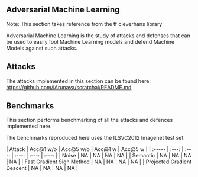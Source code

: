 ## Adversarial Machine Learning

Note: This section takes reference from the tf cleverhans library

Adversarial Machine Learning is the study of attacks and defenses that can be used to easily fool Machine Learning models and defend Machine Models against such attacks.

## Attacks

The attacks implemented in this section can be found here: https://github.com/iArunava/scratchai/README.md

## Benchmarks

This section performs benchmarking of all the attacks and defences implemented here.

The benchmarks reproduced here uses the ILSVC2012 Imagenet test set.

| Attack | Acc@1 w/o | Acc@5 w/o | Acc@1 w | Acc@5 w |
| :----- | :---: | :---: | :---: | :---: | :---: |
| Noise  | NA | NA | NA | NA |
| Semantic | NA | NA | NA | NA |
| Fast Gradient Sign Method  | NA | NA | NA | NA |
| Projected Gradient Descent  | NA | NA | NA | NA |
